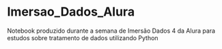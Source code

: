 # Imersao_Dados_Alura
Notebook produzido durante a semana de Imersão Dados 4 da Alura para estudos sobre tratamento de dados utilizando Python
